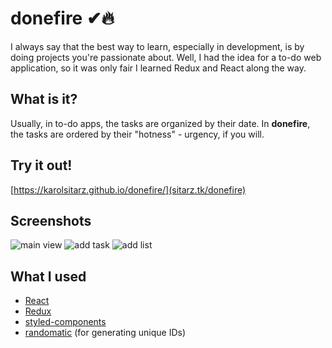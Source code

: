 # donefire ✔🔥
I always say that the best way to learn, especially in development, is by doing projects you're passionate about. Well, I had the idea for a to-do web application, so it was only fair I learned Redux and React along the way.

## What is it?
Usually, in to-do apps, the tasks are organized by their date. In **donefire**, the tasks are ordered by their "hotness" - urgency, if you will.
  
## Try it out!
[https://karolsitarz.github.io/donefire/](sitarz.tk/donefire)
  
## Screenshots
![main view](https://i.imgur.com/qav6Ch2.png)
![add task](https://i.imgur.com/OZDLIgY.png)
![add list](https://i.imgur.com/FLFlp4O.png)

## What I used
  * [React](https://github.com/facebook/react)
  * [Redux](https://github.com/reduxjs/redux)
  * [styled-components](https://github.com/styled-components/styled-components)
  * [randomatic](https://github.com/jonschlinkert/randomatic) (for generating unique IDs)

